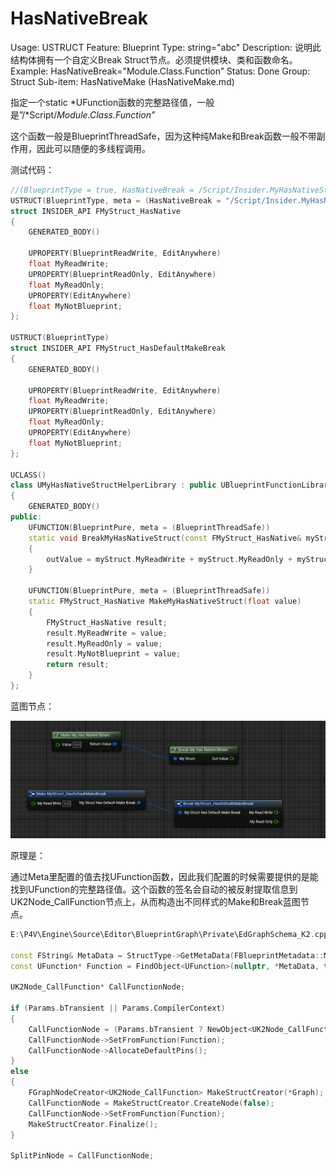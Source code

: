 # HasNativeBreak

Usage: USTRUCT
Feature: Blueprint
Type: string="abc"
Description: 说明此结构体拥有一个自定义Break Struct节点。必须提供模块、类和函数命名。
Example: HasNativeBreak="Module.Class.Function”
Status: Done
Group: Struct
Sub-item: HasNativeMake (HasNativeMake.md)

指定一个static *UFunction函数的完整路径值，一般是”/*Script/*Module.Class.Function”*

这个函数一般是BlueprintThreadSafe，因为这种纯Make和Break函数一般不带副作用，因此可以随便的多线程调用。

测试代码：

```cpp
//(BlueprintType = true, HasNativeBreak = /Script/Insider.MyHasNativeStructHelperLibrary.BreakMyHasNativeStruct, HasNativeMake = /Script/Insider.MyHasNativeStructHelperLibrary.MakeMyHasNativeStruct, ModuleRelativePath = Struct/MyStruct_NativeMakeBreak.h)
USTRUCT(BlueprintType, meta = (HasNativeBreak = "/Script/Insider.MyHasNativeStructHelperLibrary.BreakMyHasNativeStruct", HasNativeMake = "/Script/Insider.MyHasNativeStructHelperLibrary.MakeMyHasNativeStruct"))
struct INSIDER_API FMyStruct_HasNative
{
	GENERATED_BODY()

	UPROPERTY(BlueprintReadWrite, EditAnywhere)
	float MyReadWrite;
	UPROPERTY(BlueprintReadOnly, EditAnywhere)
	float MyReadOnly;
	UPROPERTY(EditAnywhere)
	float MyNotBlueprint;
};

USTRUCT(BlueprintType)
struct INSIDER_API FMyStruct_HasDefaultMakeBreak
{
	GENERATED_BODY()

	UPROPERTY(BlueprintReadWrite, EditAnywhere)
	float MyReadWrite;
	UPROPERTY(BlueprintReadOnly, EditAnywhere)
	float MyReadOnly;
	UPROPERTY(EditAnywhere)
	float MyNotBlueprint;
};

UCLASS()
class UMyHasNativeStructHelperLibrary : public UBlueprintFunctionLibrary
{
	GENERATED_BODY()
public:
	UFUNCTION(BlueprintPure, meta = (BlueprintThreadSafe))
	static void BreakMyHasNativeStruct(const FMyStruct_HasNative& myStruct, float& outValue)
	{
		outValue = myStruct.MyReadWrite + myStruct.MyReadOnly + myStruct.MyNotBlueprint;
	}

	UFUNCTION(BlueprintPure, meta = (BlueprintThreadSafe))
	static FMyStruct_HasNative MakeMyHasNativeStruct(float value)
	{
		FMyStruct_HasNative result;
		result.MyReadWrite = value;
		result.MyReadOnly = value;
		result.MyNotBlueprint = value;
		return result;
	}
};
```

蓝图节点：

![Untitled](HasNativeBreak/Untitled.png)

原理是：

通过Meta里配置的值去找UFunction函数，因此我们配置的时候需要提供的是能找到UFunction的完整路径值。这个函数的签名会自动的被反射提取信息到UK2Node_CallFunction节点上，从而构造出不同样式的Make和Break蓝图节点。

```cpp
E:\P4V\Engine\Source\Editor\BlueprintGraph\Private\EdGraphSchema_K2.cpp

const FString& MetaData = StructType->GetMetaData(FBlueprintMetadata::MD_NativeMakeFunction);
const UFunction* Function = FindObject<UFunction>(nullptr, *MetaData, true);

UK2Node_CallFunction* CallFunctionNode;

if (Params.bTransient || Params.CompilerContext)
{
	CallFunctionNode = (Params.bTransient ? NewObject<UK2Node_CallFunction>(Graph) : Params.CompilerContext->SpawnIntermediateNode<UK2Node_CallFunction>(GraphNode, Params.SourceGraph));
	CallFunctionNode->SetFromFunction(Function);
	CallFunctionNode->AllocateDefaultPins();
}
else
{
	FGraphNodeCreator<UK2Node_CallFunction> MakeStructCreator(*Graph);
	CallFunctionNode = MakeStructCreator.CreateNode(false);
	CallFunctionNode->SetFromFunction(Function);
	MakeStructCreator.Finalize();
}

SplitPinNode = CallFunctionNode;
```